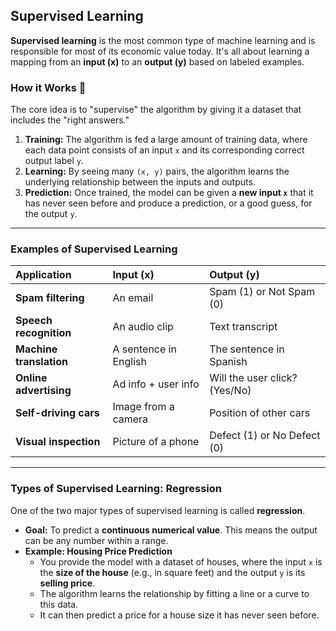 ## **Supervised Learning**

**Supervised learning** is the most common type of machine learning and is responsible for most of its economic value today. It's all about learning a mapping from an **input (x)** to an **output (y)** based on labeled examples.

### **How it Works 🧠**

The core idea is to "supervise" the algorithm by giving it a dataset that includes the "right answers."

1. **Training:** The algorithm is fed a large amount of training data, where each data point consists of an input `x` and its corresponding correct output label `y`.
2. **Learning:** By seeing many `(x, y)` pairs, the algorithm learns the underlying relationship between the inputs and outputs.
3. **Prediction:** Once trained, the model can be given a **new input `x`** that it has never seen before and produce a prediction, or a good guess, for the output `y`.

---

### **Examples of Supervised Learning**

| Application             | Input (x)             | Output (y)                    |
| :---------------------- | :-------------------- | :---------------------------- |
| **Spam filtering**      | An email              | Spam (1) or Not Spam (0)      |
| **Speech recognition**  | An audio clip         | Text transcript               |
| **Machine translation** | A sentence in English | The sentence in Spanish       |
| **Online advertising**  | Ad info + user info   | Will the user click? (Yes/No) |
| **Self-driving cars**   | Image from a camera   | Position of other cars        |
| **Visual inspection**   | Picture of a phone    | Defect (1) or No Defect (0)   |

---

### **Types of Supervised Learning: Regression**

One of the two major types of supervised learning is called **regression**.

- **Goal:** To predict a **continuous numerical value**. This means the output can be any number within a range.
- **Example: Housing Price Prediction**
  - You provide the model with a dataset of houses, where the input `x` is the **size of the house** (e.g., in square feet) and the output `y` is its **selling price**.
  - The algorithm learns the relationship by fitting a line or a curve to this data.
  - It can then predict a price for a house size it has never seen before.
